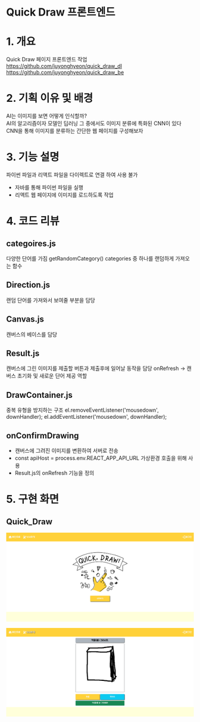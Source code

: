 # Quick Draw 프론트엔드

# 1. 개요
Quick Draw 페이지 프론트엔드 작업
https://github.com/juyonghyeon/quick_draw_dl
https://github.com/juyonghyeon/quick_draw_be


# 2. 기획 이유 및 배경
AI는 이미지를 보면 어떻게 인식할까? <br>
AI의 알고리즘이자 모델인 딥러닝 그 중에서도 이미지 분류에 특화된 CNN이 있다 <br>
CNN을 통해 이미지를 분류하는 간단한 웹 페이지를 구성해보자


# 3. 기능 설명
파이썬 파일과 리액트 파일을 다이렉트로 연결 하여 사용 불가<br>
- 자바를 통해 파이썬 파일을 실행
- 리액트 웹 페이지에 이미지를 로드하도록 작업

# 4. 코드 리뷰
## categoires.js
다양한 단어를 가짐
getRandomCategory()
  categories 중 하나를 랜덤하게 가져오는 함수

## Direction.js
랜덤 단어를 가져와서 보여줄 부분을 담당

## Canvas.js
캔버스의 베이스를 담당

## Result.js
캔버스에 그린 이미지를 제출할 버튼과 제출후에 일어날 동작을 담당
onRefresh -> 캔버스 초기화 및 새로운 단어 제공 역할

## DrawContainer.js
중복 유형을 방지하는 구조
  el.removeEventListener('mousedown', downHandler);
  el.addEventListener('mousedown', downHandler);

## onConfirmDrawing
- 캔버스에 그려진 이미지를 변환하여 서버로 전송
- const apiHost = process.env.REACT_APP_API_URL 가상환경 호출을 위해 사용
- Result.js의 onRefresh 기능을 정의

# 5. 구현 화면

## Quick_Draw
![img_1.png](img_1.png)

![img_2.png](img_2.png)
